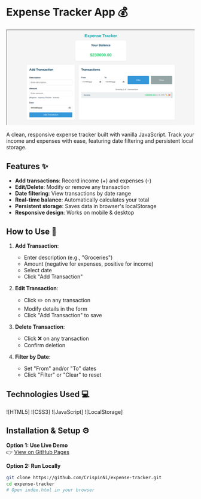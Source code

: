 # Expense Tracker App 💰

![Demo Screenshot](/assets/screenshot.png) <!-- Add your screenshot later -->

A clean, responsive expense tracker built with vanilla JavaScript. Track your income and expenses with ease, featuring date filtering and persistent local storage.

## Features ✨

- **Add transactions**: Record income (+) and expenses (-)
- **Edit/Delete**: Modify or remove any transaction
- **Date filtering**: View transactions by date range
- **Real-time balance**: Automatically calculates your total
- **Persistent storage**: Saves data in browser's localStorage
- **Responsive design**: Works on mobile & desktop

## How to Use 🚀

1. **Add Transaction**:

   - Enter description (e.g., "Groceries")
   - Amount (negative for expenses, positive for income)
   - Select date
   - Click "Add Transaction"

2. **Edit Transaction**:

   - Click ✏️ on any transaction
   - Modify details in the form
   - Click "Add Transaction" to save

3. **Delete Transaction**:

   - Click ❌ on any transaction
   - Confirm deletion

4. **Filter by Date**:
   - Set "From" and/or "To" dates
   - Click "Filter" or "Clear" to reset

## Technologies Used 💻

![HTML5]
![CSS3]
![JavaScript]
![LocalStorage]

## Installation & Setup ⚙️

**Option 1: Use Live Demo**  
👉 [View on GitHub Pages](https://CrispinNi.github.io/expense-tracker)

**Option 2: Run Locally**

```bash
git clone https://github.com/CrispinNi/expense-tracker.git
cd expense-tracker
# Open index.html in your browser
```
